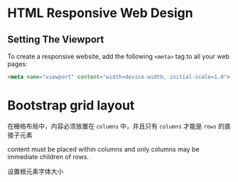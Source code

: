 # HTML Responsive Web Design

## Setting The Viewport

To create a responsive website, add the following `<meta>` tag to all your web pages:

```html
<meta name="viewport" content="width=device-width, initial-scale=1.0">
```

# Bootstrap grid layout

在栅格布局中，内容必须放置在 `columns` 中，并且只有 `columns` 才能是 `rows` 的直接子元素

content must be placed within columns and only columns may be immediate children of rows.

设置根元素字体大小